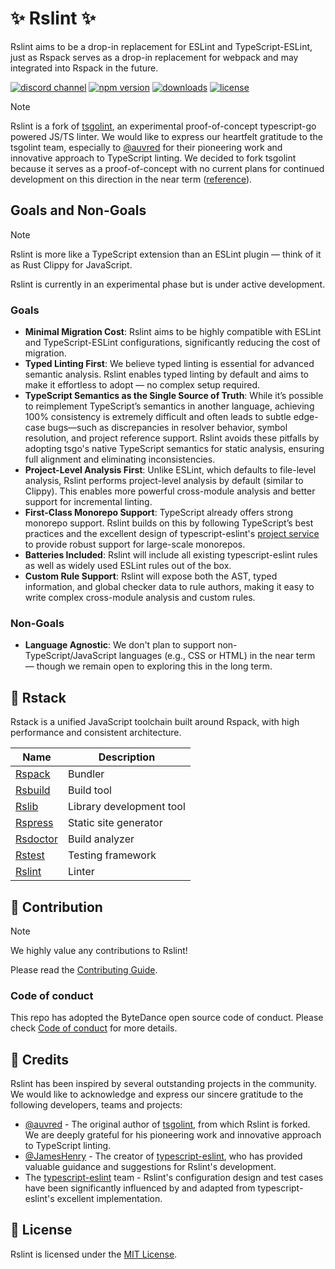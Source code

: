 # ✨ Rslint ✨

Rslint aims to be a drop-in replacement for ESLint and TypeScript-ESLint, just as Rspack serves as a drop-in replacement for webpack and may integrated into Rspack in the future.

<p>
  <a href="https://discord.gg/YtTedhuq7N"><img src="https://img.shields.io/badge/chat-discord-blue?style=flat-square&logo=discord&colorA=564341&colorB=EDED91" alt="discord channel" /></a>
  <a href="https://npmjs.com/package/@rslint/core?activeTab=readme"><img src="https://img.shields.io/npm/v/@rslint/core?style=flat-square&colorA=564341&colorB=EDED91" alt="npm version" /></a>
  <a href="https://npmcharts.com/compare/@rslint/core?minimal=true"><img src="https://img.shields.io/npm/dm/@rslint/core.svg?style=flat-square&colorA=564341&colorB=EDED91" alt="downloads" /></a>
  <a href="https://github.com/web-infra-dev/rslint/blob/main/LICENSE"><img src="https://img.shields.io/badge/License-MIT-blue.svg?style=flat-square&colorA=564341&colorB=EDED91" alt="license" /></a>
</p>

> [!NOTE]
> Rslint is a fork of [tsgolint](https://github.com/typescript-eslint/tsgolint), an experimental proof-of-concept typescript-go powered JS/TS linter. We would like to express our heartfelt gratitude to the tsgolint team, especially to [@auvred](https://github.com/auvred) for their pioneering work and innovative approach to TypeScript linting. We decided to fork tsgolint because it serves as a proof-of-concept with no current plans for continued development on this direction in the near term ([reference](https://x.com/bradzacher/status/1943475629376282998)).

## Goals and Non-Goals

> [!NOTE]
> Rslint is more like a TypeScript extension than an ESLint plugin — think of it as Rust Clippy for JavaScript.
>
> Rslint is currently in an experimental phase but is under active development.

### Goals

- **Minimal Migration Cost**: Rslint aims to be highly compatible with ESLint and TypeScript-ESLint configurations, significantly reducing the cost of migration.
- **Typed Linting First**: We believe typed linting is essential for advanced semantic analysis. Rslint enables typed linting by default and aims to make it effortless to adopt — no complex setup required.
- **TypeScript Semantics as the Single Source of Truth**: While it’s possible to reimplement TypeScript’s semantics in another language, achieving 100% consistency is extremely difficult and often leads to subtle edge-case bugs—such as discrepancies in resolver behavior, symbol resolution, and project reference support. Rslint avoids these pitfalls by adopting tsgo's native TypeScript semantics for static analysis, ensuring full alignment and eliminating inconsistencies.
- **Project-Level Analysis First**: Unlike ESLint, which defaults to file-level analysis, Rslint performs project-level analysis by default (similar to Clippy). This enables more powerful cross-module analysis and better support for incremental linting.
- **First-Class Monorepo Support**: TypeScript already offers strong monorepo support. Rslint builds on this by following TypeScript’s best practices and the excellent design of typescript-eslint's [project service](https://typescript-eslint.io/blog/project-service) to provide robust support for large-scale monorepos.
- **Batteries Included**: Rslint will include all existing typescript-eslint rules as well as widely used ESLint rules out of the box.
- **Custom Rule Support**: Rslint will expose both the AST, typed information, and global checker data to rule authors, making it easy to write complex cross-module analysis and custom rules.

### Non-Goals

- **Language Agnostic**: We don't plan to support non-TypeScript/JavaScript languages (e.g., CSS or HTML) in the near term — though we remain open to exploring this in the long term.

## 🦀 Rstack

Rstack is a unified JavaScript toolchain built around Rspack, with high performance and consistent architecture.

| Name                                                  | Description              |
| ----------------------------------------------------- | ------------------------ |
| [Rspack](https://github.com/web-infra-dev/rspack)     | Bundler                  |
| [Rsbuild](https://github.com/web-infra-dev/rsbuild)   | Build tool               |
| [Rslib](https://github.com/web-infra-dev/rslib)       | Library development tool |
| [Rspress](https://github.com/web-infra-dev/rspress)   | Static site generator    |
| [Rsdoctor](https://github.com/web-infra-dev/rsdoctor) | Build analyzer           |
| [Rstest](https://github.com/web-infra-dev/rstest)     | Testing framework        |
| [Rslint](https://github.com/web-infra-dev/rslint)     | Linter                   |

## 🤝 Contribution

> [!NOTE]
> We highly value any contributions to Rslint!

Please read the [Contributing Guide](https://github.com/web-infra-dev/rslint/blob/main/CONTRIBUTING.md).

### Code of conduct

This repo has adopted the ByteDance open source code of conduct. Please check [Code of conduct](./CODE_OF_CONDUCT.md) for more details.

## 🙏 Credits

Rslint has been inspired by several outstanding projects in the community. We would like to acknowledge and express our sincere gratitude to the following developers, teams and projects:

- [@auvred](https://github.com/auvred) - The original author of [tsgolint](https://github.com/typescript-eslint/tsgolint), from which Rslint is forked. We are deeply grateful for his pioneering work and innovative approach to TypeScript linting.
- [@JamesHenry](https://github.com/JamesHenry) - The creator of [typescript-eslint](https://github.com/typescript-eslint/typescript-eslint), who has provided valuable guidance and suggestions for Rslint's development.
- The [typescript-eslint](https://github.com/typescript-eslint) team - Rslint's configuration design and test cases have been significantly influenced by and adapted from typescript-eslint's excellent implementation.

## 📖 License

Rslint is licensed under the [MIT License](https://github.com/web-infra-dev/rslint/blob/main/LICENSE).
